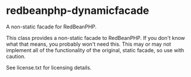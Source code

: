 redbeanphp-dynamicfacade
========================

A non-static facade for RedBeanPHP. 

This class provides a non-static facade to RedBeanPHP.
If you don't know what that means, you probably won't need this.
This may or may not implement all of the functionality of the
original, static facade, so use with caution.

See license.txt for licensing details. 
